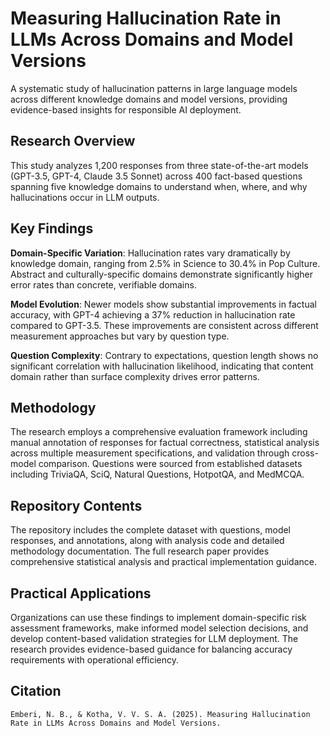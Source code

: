 # Measuring Hallucination Rate in LLMs Across Domains and Model Versions

A systematic study of hallucination patterns in large language models across different knowledge domains and model versions, providing evidence-based insights for responsible AI deployment.

## Research Overview

This study analyzes 1,200 responses from three state-of-the-art models (GPT-3.5, GPT-4, Claude 3.5 Sonnet) across 400 fact-based questions spanning five knowledge domains to understand when, where, and why hallucinations occur in LLM outputs.

## Key Findings

**Domain-Specific Variation**: Hallucination rates vary dramatically by knowledge domain, ranging from 2.5% in Science to 30.4% in Pop Culture. Abstract and culturally-specific domains demonstrate significantly higher error rates than concrete, verifiable domains.

**Model Evolution**: Newer models show substantial improvements in factual accuracy, with GPT-4 achieving a 37% reduction in hallucination rate compared to GPT-3.5. These improvements are consistent across different measurement approaches but vary by question type.

**Question Complexity**: Contrary to expectations, question length shows no significant correlation with hallucination likelihood, indicating that content domain rather than surface complexity drives error patterns.

## Methodology

The research employs a comprehensive evaluation framework including manual annotation of responses for factual correctness, statistical analysis across multiple measurement specifications, and validation through cross-model comparison. Questions were sourced from established datasets including TriviaQA, SciQ, Natural Questions, HotpotQA, and MedMCQA.

## Repository Contents

The repository includes the complete dataset with questions, model responses, and annotations, along with analysis code and detailed methodology documentation. The full research paper provides comprehensive statistical analysis and practical implementation guidance.

## Practical Applications

Organizations can use these findings to implement domain-specific risk assessment frameworks, make informed model selection decisions, and develop content-based validation strategies for LLM deployment. The research provides evidence-based guidance for balancing accuracy requirements with operational efficiency.

## Citation

```
Emberi, N. B., & Kotha, V. V. S. A. (2025). Measuring Hallucination Rate in LLMs Across Domains and Model Versions.
```
